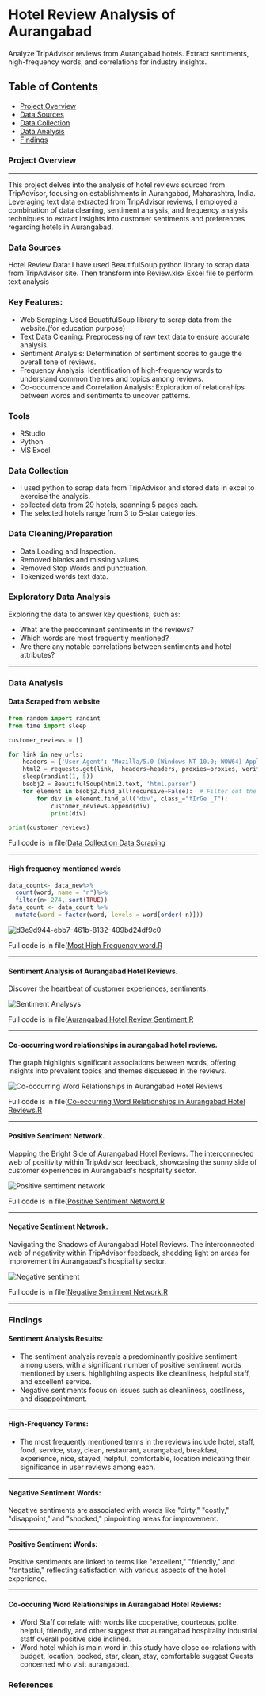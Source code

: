 # Hotel Review Analysis of Aurangabad
Analyze TripAdvisor reviews from Aurangabad hotels. Extract sentiments, high-frequency words, and correlations for industry insights.

## Table of Contents

- [Project Overview](#project-overview)
- [Data Sources](#data-sources)
- [Data Collection](#data-collection)
- [Data Analysis](#data-analysis)
- [Findings](#findings)

### Project Overview
---
This project delves into the analysis of hotel reviews sourced from TripAdvisor, focusing on establishments in Aurangabad, Maharashtra, India. Leveraging text data extracted from TripAdvisor reviews, I employed a combination of data cleaning, sentiment analysis, and frequency analysis techniques to extract insights into customer sentiments and preferences regarding hotels in Aurangabad.


### Data Sources

Hotel Review Data: I have used BeautifulSoup python library to scrap data from TripAdvisor site. Then transform into Review.xlsx Excel file to perform text analysis 

### Key Features:

- Web Scraping: Used BeuatifulSoup library to scrap data from the website.(for education purpose)
- Text Data Cleaning: Preprocessing of raw text data to ensure accurate analysis.
- Sentiment Analysis: Determination of sentiment scores to gauge the overall tone of reviews.
- Frequency Analysis: Identification of high-frequency words to understand common themes and topics among reviews.
- Co-occurrence and Correlation Analysis: Exploration of relationships between words and sentiments to uncover patterns.

### Tools
- RStudio
- Python
- MS Excel

### Data Collection
- I used python to scrap data from TripAdvisor and stored data in excel to exercise the analysis.
- collected data from 29 hotels, spanning 5 pages each. 
- The selected hotels range from 3 to 5-star categories.

### Data Cleaning/Preparation
- Data Loading and Inspection.
- Removed blanks and missing values.
- Removed Stop Words and punctuation.
- Tokenized words text data.

### Exploratory Data Analysis
Exploring the data to answer key questions, such as:

- What are the predominant sentiments in the reviews?
- Which words are most frequently mentioned?
- Are there any notable correlations between sentiments and hotel attributes?
---

### Data Analysis

#### Data Scraped from website
~~~ python
from random import randint
from time import sleep

customer_reviews = []

for link in new_urls:
    headers = {'User-Agent': "Mozilla/5.0 (Windows NT 10.0; WOW64) AppleWebKit/537.36 (KHTML, like Gecko) Chrome/83.0.4103.97 Safari/537.36"}
    html2 = requests.get(link,  headers=headers, proxies=proxies, verify=False)
    sleep(randint(1, 5))
    bsobj2 = BeautifulSoup(html2.text, 'html.parser')
    for element in bsobj2.find_all(recursive=False):  # Filter out the doctype
        for div in element.find_all('div', class_="fIrGe _T"):
            customer_reviews.append(div)
            print(div)

print(customer_reviews)
~~~ 
Full code is in file([Data Collection Data Scraping](https://github.com/Saurabh-Ghagare/Aurangabad_Hotel_Review_Analysis/blob/main/Data%20Collection%20Data%20Scraping.ipynb)

---

#### High frequency mentioned words
~~~r
data_count<- data_new%>%
  count(word, name = "n")%>%
  filter(n> 274, sort(TRUE))
data_count <- data_count %>%
  mutate(word = factor(word, levels = word[order(-n)]))

~~~

![d3e9d944-ebb7-461b-8132-409bd24df9c0](https://github.com/Saurabh-Ghagare/Aurangabad_Hotel_Review_Analysis/assets/162418652/02aec4a0-8173-46c7-b5b6-67bd6303a0e9)


Full code is in file([Most High Frequency word.R](https://github.com/Saurabh-Ghagare/Aurangabad_Hotel_Review_Analysis/blob/main/Most%20High%20Frequency%20word.R)


---
#### Sentiment Analysis of Aurangabad Hotel Reviews.
Discover the heartbeat of customer experiences, sentiments.


![Sentiment Analysys](https://github.com/Saurabh-Ghagare/Aurangabad_Hotel_Review_Analysis/assets/162418652/ed576cad-3e91-40d2-9254-3e38a4bd2e2d)

Full code is in file([Aurangabad Hotel Review Sentiment.R](https://github.com/Saurabh-Ghagare/Aurangabad_Hotel_Review_Analysis/blob/main/Aurangabad%20Hotel%20Review%20Sentiment.R)


---
#### Co-occurring word relationships in aurangabad hotel reviews.
  
  The graph highlights significant associations between words, offering insights into prevalent topics and themes discussed in the reviews.
  

  ![Co-occurring Word Relationships in Aurangabad Hotel Reviews](https://github.com/Saurabh-Ghagare/Aurangabad_Hotel_Review_Analysis/assets/162418652/e70b254c-42af-4b59-9352-373a2444b1f9)

Full code is in file([Co-occurring Word Relationships in Aurangabad Hotel Reviews.R](https://github.com/Saurabh-Ghagare/Aurangabad_Hotel_Review_Analysis/blob/main/Co-occurring%20Word%20Relationships%20in%20Aurangabad%20Hotel%20Reviews.R)


---
#### Positive Sentiment Network.
Mapping the Bright Side of Aurangabad Hotel Reviews. The interconnected web of positivity within TripAdvisor feedback, showcasing the sunny side of customer experiences in Aurangabad's hospitality sector.


![Positive sentiment network](https://github.com/Saurabh-Ghagare/Aurangabad_Hotel_Review_Analysis/assets/162418652/ea0d997f-9691-450c-bf7f-a5df3276cefb)

Full code is in file([Positive Sentiment Netword.R](https://github.com/Saurabh-Ghagare/Aurangabad_Hotel_Review_Analysis/blob/main/Positive%20Sentiment%20Netword.R)


---
#### Negative Sentiment Network.
Navigating the Shadows of Aurangabad Hotel Reviews. The interconnected web of negativity within TripAdvisor feedback, shedding light on areas for improvement in Aurangabad's hospitality sector.


![Negative sentiment](https://github.com/Saurabh-Ghagare/Aurangabad_Hotel_Review_Analysis/assets/162418652/90aadd55-8c3b-4cda-9095-63c96535e827)

Full code is in file([Negative Sentiment Network.R](https://github.com/Saurabh-Ghagare/Aurangabad_Hotel_Review_Analysis/blob/main/Negative%20Sentiment%20Network.R)


---
### Findings
#### Sentiment Analysis Results:
- The sentiment analysis reveals a predominantly positive sentiment among users, with a significant number of positive sentiment words mentioned by users. highlighting aspects like cleanliness, helpful staff, and excellent service.
- Negative sentiments focus on issues such as cleanliness, costliness, and disappointment.
---
#### High-Frequency Terms:
- The most frequently mentioned terms in the reviews include hotel, staff, food, service, stay, clean, restaurant, aurangabad, breakfast, experience, nice, stayed, helpful, comfortable, location indicating their significance in user reviews among each.
--- 
#### Negative Sentiment Words:
Negative sentiments are associated with words like "dirty," "costly," "disappoint," and "shocked," pinpointing areas for improvement.

---

#### Positive Sentiment Words:
Positive sentiments are linked to terms like "excellent," "friendly," and "fantastic," reflecting satisfaction with various aspects of the hotel experience.

---
#### Co-occuring Word Relationships in Aurangabad Hotel Reviews:
- Word Staff correlate with words like cooperative, courteous, polite, helpful, friendly, and other suggest that aurangabad hospitality industrial staff overall positive side inclined.
- Word hotel which is main word in this study have close co-relations with budget, location, booked, star, clean, stay, comfortable suggest Guests concerned who visit aurangabad.

### References
~~~ https://www.researchgate.net/publication/320106421_Application_of_social_media_analytics_A_case_of_analyzing_online_hotel_reviews
~~~
